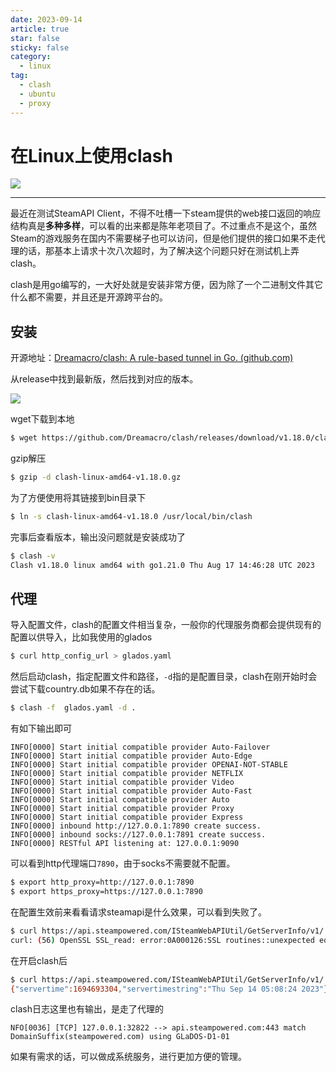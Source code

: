 ```yaml
---
date: 2023-09-14
article: true
star: false
sticky: false
category:
  - linux
tag:
  - clash
  - ubuntu
  - proxy
---
```


# 在Linux上使用clash

<img src="https://public-1308755698.cos.ap-chongqing.myqcloud.com//img/202312021437923.png"  />

<!-- more -->
---
最近在测试SteamAPI Client，不得不吐槽一下steam提供的web接口返回的响应结构真是**多种多样**，可以看的出来都是陈年老项目了。不过重点不是这个，虽然Steam的游戏服务在国内不需要梯子也可以访问，但是他们提供的接口如果不走代理的话，那基本上请求十次八次超时，为了解决这个问题只好在测试机上弄clash。

clash是用go编写的，一大好处就是安装非常方便，因为除了一个二进制文件其它什么都不需要，并且还是开源跨平台的。



## 安装

开源地址：[Dreamacro/clash: A rule-based tunnel in Go. (github.com)](https://github.com/Dreamacro/clash)

从release中找到最新版，然后找到对应的版本。

![](https://public-1308755698.cos.ap-chongqing.myqcloud.com//img/202309141836378.png)

wget下载到本地
```sh
$ wget https://github.com/Dreamacro/clash/releases/download/v1.18.0/clash-linux-amd64-v1.18.0.gz
```

gzip解压

```sh
$ gzip -d clash-linux-amd64-v1.18.0.gz
```

为了方便使用将其链接到bin目录下

```sh
$ ln -s clash-linux-amd64-v1.18.0 /usr/local/bin/clash
```

完事后查看版本，输出没问题就是安装成功了

```sh
$ clash -v
Clash v1.18.0 linux amd64 with go1.21.0 Thu Aug 17 14:46:28 UTC 2023
```



## 代理

导入配置文件，clash的配置文件相当复杂，一般你的代理服务商都会提供现有的配置以供导入，比如我使用的glados

```sh
$ curl http_config_url > glados.yaml
```

 然后启动clash，指定配置文件和路径，`-d`指的是配置目录，clash在刚开始时会尝试下载country.db如果不存在的话。

```sh
$ clash -f  glados.yaml -d .
```

有如下输出即可

```
INFO[0000] Start initial compatible provider Auto-Failover 
INFO[0000] Start initial compatible provider Auto-Edge  
INFO[0000] Start initial compatible provider OPENAI-NOT-STABLE 
INFO[0000] Start initial compatible provider NETFLIX    
INFO[0000] Start initial compatible provider Video      
INFO[0000] Start initial compatible provider Auto-Fast  
INFO[0000] Start initial compatible provider Auto       
INFO[0000] Start initial compatible provider Proxy      
INFO[0000] Start initial compatible provider Express    
INFO[0000] inbound http://127.0.0.1:7890 create success. 
INFO[0000] inbound socks://127.0.0.1:7891 create success. 
INFO[0000] RESTful API listening at: 127.0.0.1:9090
```

可以看到http代理端口`7890`，由于socks不需要就不配置。

```sh
$ export http_proxy=http://127.0.0.1:7890
$ export https_proxy=https://127.0.0.1:7890
```

在配置生效前来看看请求steamapi是什么效果，可以看到失败了。

```sh
$ curl https://api.steampowered.com/ISteamWebAPIUtil/GetServerInfo/v1/
curl: (56) OpenSSL SSL_read: error:0A000126:SSL routines::unexpected eof while reading, errno 0
```

在开启clash后

```sh
$ curl https://api.steampowered.com/ISteamWebAPIUtil/GetServerInfo/v1/
{"servertime":1694693304,"servertimestring":"Thu Sep 14 05:08:24 2023"}
```

clash日志这里也有输出，是走了代理的

```
NFO[0036] [TCP] 127.0.0.1:32822 --> api.steampowered.com:443 match DomainSuffix(steampowered.com) using GLaDOS-D1-01
```

如果有需求的话，可以做成系统服务，进行更加方便的管理。

